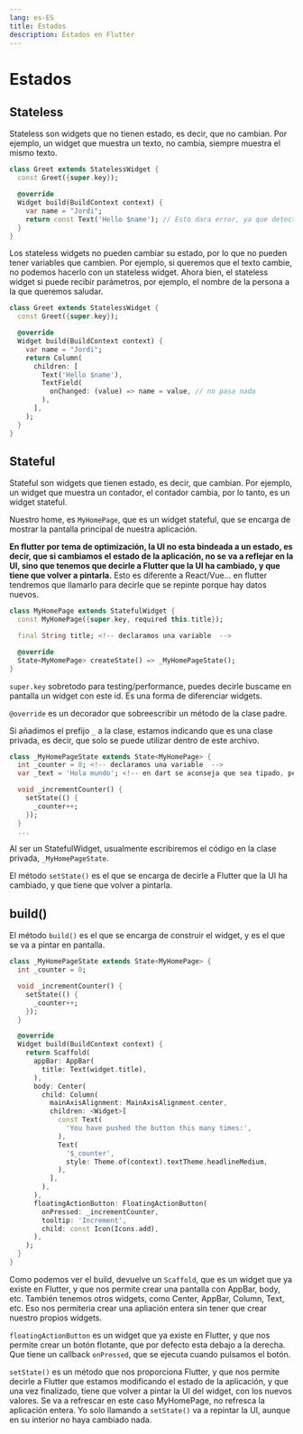 ```yaml
---
lang: es-ES
title: Estados
description: Estados en Flutter
---
```


# Estados

## Stateless

Stateless son widgets que no tienen estado, es decir, que no cambian. Por ejemplo, un widget que muestra un texto, no cambia, siempre muestra el mismo texto.

```dart
class Greet extends StatelessWidget {
  const Greet({super.key});

  @override
  Widget build(BuildContext context) {
    var name = "Jordi";
    return const Text('Hello $name'); // Esto dara error, ya que detecta que hay una variable, y por lo tanto no es constante
  }
}
```

Los stateless widgets no pueden cambiar su estado, por lo que no pueden tener variables que cambien. Por ejemplo, si queremos que el texto cambie, no podemos hacerlo con un stateless widget.
Ahora bien, el stateless widget si puede recibir parámetros, por ejemplo, el nombre de la persona a la que queremos saludar.

```dart
class Greet extends StatelessWidget {
  const Greet({super.key});

  @override
  Widget build(BuildContext context) {
    var name = "Jordi";
    return Column(
      children: [
        Text('Hello $name'),
        TextField(
          onChanged: (value) => name = value, // no pasa nada
        ),
      ],
    );
  }
}
```

## Stateful

Stateful son widgets que tienen estado, es decir, que cambian. Por ejemplo, un widget que muestra un contador, el contador cambia, por lo tanto, es un widget stateful.

Nuestro home, es `MyHomePage`, que es un widget stateful, que se encarga de mostrar la pantalla principal de nuestra aplicación.

**En flutter por tema de optimización, la UI no esta bindeada a un estado, es decir, que si cambiamos el estado de la aplicación, no se va a reflejar en la UI, sino que tenemos que decirle a Flutter que la UI ha cambiado, y que tiene que volver a pintarla.** Esto es diferente a React/Vue... en flutter tendremos que llamarlo para decirle que se repinte porque hay datos nuevos.

```dart
class MyHomePage extends StatefulWidget {
  const MyHomePage({super.key, required this.title});

  final String title; <!-- declaramos una variable  -->

  @override
  State<MyHomePage> createState() => _MyHomePageState();
}
```

`super.key` sobretodo para testing/performance, puedes decirle buscame en pantalla un widget con este id. Es una forma de diferenciar widgets.

`@override` es un decorador que sobreescribir un método de la clase padre.

Si añadimos el prefijo `_` a la clase, estamos indicando que es una clase privada, es decir, que solo se puede utilizar dentro de este archivo.

```dart
class _MyHomePageState extends State<MyHomePage> {
  int _counter = 0; <!-- declaramos una variable  -->
  var _text = 'Hola mundo'; <!-- en dart se aconseja que sea tipado, pero tambien se puede utilizar var -->

  void _incrementCounter() {
    setState(() {
      _counter++;
    });
  }
  ...
```

Al ser un StatefulWidget, usualmente escribiremos el código en la clase privada, `_MyHomePageState`.

El método `setState()` es el que se encarga de decirle a Flutter que la UI ha cambiado, y que tiene que volver a pintarla.

## build()

El método `build()` es el que se encarga de construir el widget, y es el que se va a pintar en pantalla.

```dart
class _MyHomePageState extends State<MyHomePage> {
  int _counter = 0;

  void _incrementCounter() {
    setState(() {
      _counter++;
    });
  }

  @override
  Widget build(BuildContext context) {
    return Scaffold(
      appBar: AppBar(
        title: Text(widget.title),
      ),
      body: Center(
        child: Column(
          mainAxisAlignment: MainAxisAlignment.center,
          children: <Widget>[
            const Text(
              'You have pushed the button this many times:',
            ),
            Text(
              '$_counter',
              style: Theme.of(context).textTheme.headlineMedium,
            ),
          ],
        ),
      ),
      floatingActionButton: FloatingActionButton(
        onPressed: _incrementCounter,
        tooltip: 'Increment',
        child: const Icon(Icons.add),
      ),
    );
  }
}
```

Como podemos ver el build, devuelve un `Scaffold`, que es un widget que ya existe en Flutter, y que nos permite crear una pantalla con AppBar, body, etc.
También tenemos otros widgets, como Center, AppBar, Column, Text, etc. Eso nos permiteria crear una apliación entera sin tener que crear nuestro propios widgets.

`floatingActionButton` es un widget que ya existe en Flutter, y que nos permite crear un botón flotante, que por defecto esta debajo a la derecha. Que tiene un callback `onPressed`, que se ejecuta cuando pulsamos el botón.

`setState()` es un método que nos proporciona Flutter, y que nos permite decirle a Flutter que estamos modificando el estado de la aplicación, y que una vez finalizado, tiene que volver a pintar la UI del widget, con los nuevos valores. Se va a refrescar en este caso MyHomePage, no refresca la aplicación entera.
Yo solo llamando a `setState()` va a repintar la UI, aunque en su interior no haya cambiado nada.
